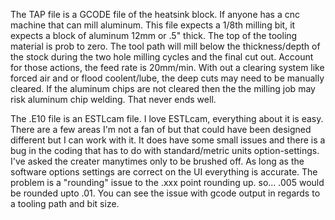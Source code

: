 The TAP file is a GCODE file of the heatsink block. If anyone has a cnc machine that can mill aluminum. This file expects a 1/8th milling bit, it expects a block of aluminum 12mm or .5" thick. The top of the tooling material is prob to zero. The tool path will mill below the thickness/depth of the stock during the two hole milling cycles and the final cut out. Account for those actions, the feed rate is 20mm/min. With out a clearing system like forced air and or flood coolent/lube, the deep cuts may need to be manually cleared. If the aluminum chips are not cleared then the the milling job may risk aluminum chip welding. That never ends well.

The .E10 file is an ESTLcam file. I love ESTLcam, everything about it is easy. There are a few areas I'm not a fan of but that could have been designed different but I can work with it.
It does have some small issues and there is a bug in the coding that has to do with standard/metric units option-settings. I've asked the creater manytimes only to be brushed off. As long as the software options settings are correct on the UI everything is accurate. The problem is a "rounding" issue to the .xxx point rounding up. so... .005 would be rounded upto .01. You can see the issue with gcode output in regards to a tooling path and bit size.
